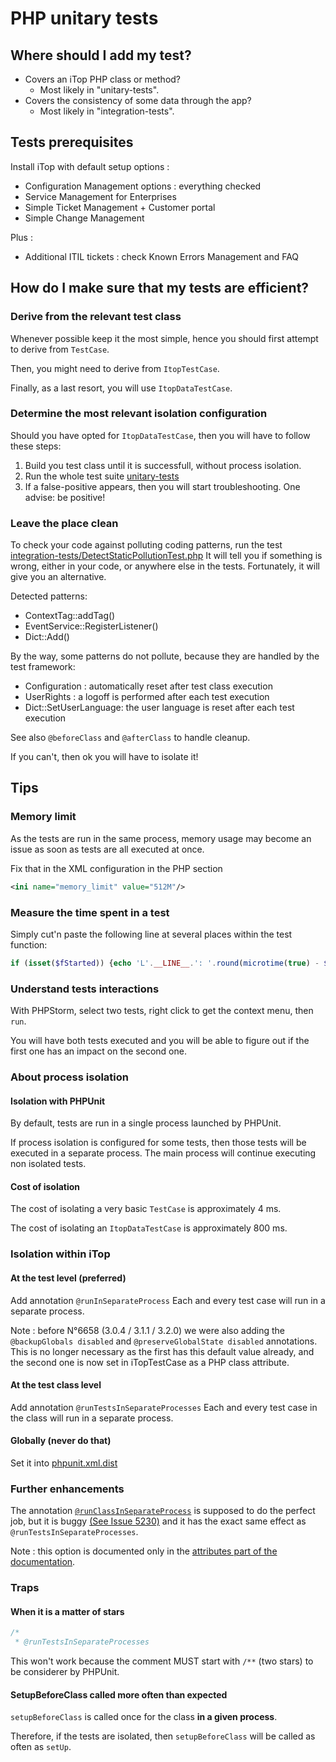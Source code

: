 # PHP unitary tests

## Where should I add my test?

- Covers an iTop PHP class or method?
  - Most likely in "unitary-tests".
- Covers the consistency of some data through the app?
  - Most likely in "integration-tests".


## Tests prerequisites

Install iTop with default setup options : 
- Configuration Management options : everything checked
- Service Management for Enterprises
- Simple Ticket Management + Customer portal
- Simple Change Management

Plus :
-  Additional ITIL tickets : check Known Errors Management and FAQ


## How do I make sure that my tests are efficient?

### Derive from the relevant test class

Whenever possible keep it the most simple, hence you should first
attempt to derive from `TestCase`.

Then, you might need to derive from `ItopTestCase`.

Finally, as a last resort, you will use `ItopDataTestCase`.

### Determine the most relevant isolation configuration

Should you have opted for `ItopDataTestCase`, then you will have to follow these steps:

1) Build you test class until it is successfull, without process isolation.
2) Run the whole test suite [unitary-tests](unitary-tests)
3) If a false-positive appears, then you will start troubleshooting. One advise: be positive!

### Leave the place clean

To check your code against polluting coding patterns, run the test [integration-tests/DetectStaticPollutionTest.php](integration-tests/DetectStaticPollutionTest.php)
It will tell you if something is wrong, either in your code, or anywhere else in the tests.
Fortunately, it will give you an alternative.

Detected patterns:
* ContextTag::addTag()
* EventService::RegisterListener()
* Dict::Add()


By the way, some patterns do not pollute, because they are handled by the test framework:
* Configuration : automatically reset after test class execution
* UserRights : a logoff is performed after each test execution
* Dict::SetUserLanguage: the user language is reset after each test execution

See also `@beforeClass` and `@afterClass` to handle cleanup.

If you can't, then ok you will have to isolate it!

## Tips
### Memory limit

As the tests are run in the same process, memory usage
may become an issue as soon as tests are all executed at once.

Fix that in the XML configuration in the PHP section
```xml
<ini name="memory_limit" value="512M"/>
```


### Measure the time spent in a test

Simply cut'n paste the following line at several places within the test function:

```php
if (isset($fStarted)) {echo 'L'.__LINE__.': '.round(microtime(true) - $fStarted, 3)."\n";} $fStarted = microtime(true);
```


### Understand tests interactions

With PHPStorm, select two tests, right click to get the context menu, then `run`.

You will have both tests executed and you will be able to figure out if the first one has an impact on the second one.

### About process isolation
#### Isolation with PHPUnit

By default, tests are run in a single process launched by PHPUnit.

If process isolation is configured for some tests, then those tests
will be executed in a separate process. The main process will
continue executing non isolated tests.

#### Cost of isolation

The cost of isolating a very basic `TestCase` is approximately 4 ms.

The cost of isolating an `ItopDataTestCase` is approximately 800 ms.

### Isolation within iTop

#### At the test level (preferred)
Add annotation `@runInSeparateProcess`
Each and every test case will run in a separate
process.

Note : before N°6658 (3.0.4 / 3.1.1 / 3.2.0) we were also adding the `@backupGlobals disabled`
and `@preserveGlobalState disabled` annotations. This is no longer necessary as the first has this default value
already, and the second one is now set in iTopTestCase as a PHP class attribute.

#### At the test class level
Add annotation `@runTestsInSeparateProcesses`
Each and every test case in the class will run in a separate
process.

#### Globally (never do that)
Set it into [phpunit.xml.dist](phpunit.xml.dist)

### Further enhancements
The annotation [`@runClassInSeparateProcess`](https://docs.phpunit.de/en/10.0/attributes.html?highlight=runclassinseparateprocess#runclassinseparateprocess) is supposed to do the perfect job, but it is buggy  [(See Issue 5230)](https://github.com/sebastianbergmann/phpunit/issues/5230) and it has
the exact same effect as `@runTestsInSeparateProcesses`.

Note : this option is documented only in the [attributes part of the documentation](https://docs.phpunit.de/en/10.0/attributes.html).

### Traps
#### When it is a matter of stars
```php
/*
 * @runTestsInSeparateProcesses
```
This won't work because the comment MUST start with `/**` (two stars) to be considerer by PHPUnit.

#### SetupBeforeClass called more often than expected

`setupBeforeClass` is called once for the class **in a given process**.

Therefore, if the tests are isolated, then `setupBeforeClass` will be called as often as `setUp`.

